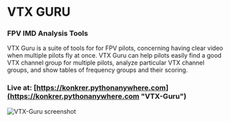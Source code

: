 # VTX GURU

### FPV IMD Analysis Tools

VTX Guru is a suite of tools for for FPV pilots, concerning having clear video when multiple pilots fly at once.
VTX Guru can help pilots easily find a good VTX channel group for multiple pilots, analyze particular
VTX channel groups, and show tables of frequency groups and their scoring.

### Live at: [https://konkrer.pythonanywhere.com](https://konkrer.pythonanywhere.com "VTX-Guru")

![VTX-Guru screenshot](https://repository-images.githubusercontent.com/164647399/f37ea680-78a6-11eb-9741-3cf60b8d04a9)
